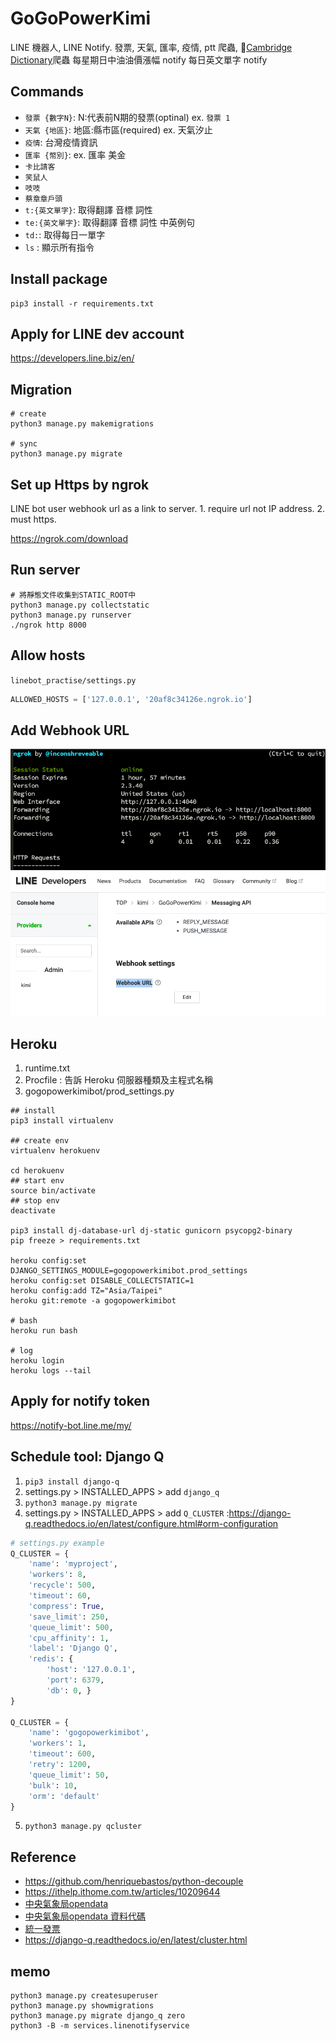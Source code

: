 # GoGoPowerKimi
LINE 機器人, LINE Notify.
發票, 天氣, 匯率, 疫情, ptt 爬蟲, [Cambridge Dictionary](https://dictionary.cambridge.org/zht)爬蟲
每星期日中油油價漲幅 notify
每日英文單字 notify

## Commands
* `發票 {數字N}`: N:代表前N期的發票(optinal) ex. `發票 1`
* `天氣 {地區}`: 地區:縣市區(required) ex. 天氣汐止
* `疫情`: 台灣疫情資訊
* `匯率 {幣別}`: ex. 匯率 美金
* `卡比請客`
* `笑鼠人`
* `吱吱`
* `蔡章章戶頭`
* `t:{英文單字}`: 取得翻譯 音標 詞性
* `te:{英文單字}`: 取得翻譯 音標 詞性 中英例句
* `td:`: 取得每日一單字
* `ls`  : 顯示所有指令

## Install package
``` shell
pip3 install -r requirements.txt
```

## Apply for LINE dev account
https://developers.line.biz/en/

## Migration
``` shell
# create 
python3 manage.py makemigrations

# sync
python3 manage.py migrate
```

## Set up Https by ngrok
LINE bot user webhook url as a link to server.
    1. require url not IP address.
    2. must https.

https://ngrok.com/download

## Run server
``` shell
# 將靜態文件收集到STATIC_ROOT中
python3 manage.py collectstatic
python3 manage.py runserver 
./ngrok http 8000
```

## Allow hosts
`linebot_practise/settings.py`

``` python
ALLOWED_HOSTS = ['127.0.0.1', '20af8c34126e.ngrok.io']
```

## Add Webhook URL
![ngrok](https://github.com/kimi0230/linebot_practise/blob/master/screenshot/ngrok.png)
![webhook](https://github.com/kimi0230/linebot_practise/blob/master/screenshot/webhook.png)

## Heroku
1. runtime.txt
2. Procfile : 告訴 Heroku 伺服器種類及主程式名稱
3. gogopowerkimibot/prod_settings.py

```shell
## install
pip3 install virtualenv

## create env
virtualenv herokuenv

cd herokuenv
## start env
source bin/activate
## stop env
deactivate

pip3 install dj-database-url dj-static gunicorn psycopg2-binary
pip freeze > requirements.txt

heroku config:set DJANGO_SETTINGS_MODULE=gogopowerkimibot.prod_settings
heroku config:set DISABLE_COLLECTSTATIC=1
heroku config:add TZ="Asia/Taipei"
heroku git:remote -a gogopowerkimibot 

# bash
heroku run bash 

# log
heroku login
heroku logs --tail
```

## Apply for notify token
https://notify-bot.line.me/my/

## Schedule tool: Django Q 
1. `pip3 install django-q`
2. settings.py > INSTALLED_APPS > add `django_q`
3. `python3 manage.py migrate`
4. settings.py > INSTALLED_APPS > add `Q_CLUSTER` :https://django-q.readthedocs.io/en/latest/configure.html#orm-configuration
``` python
# settings.py example
Q_CLUSTER = {
    'name': 'myproject',
    'workers': 8,
    'recycle': 500,
    'timeout': 60,
    'compress': True,
    'save_limit': 250,
    'queue_limit': 500,
    'cpu_affinity': 1,
    'label': 'Django Q',
    'redis': {
        'host': '127.0.0.1',
        'port': 6379,
        'db': 0, }
}

Q_CLUSTER = {
    'name': 'gogopowerkimibot',    
    'workers': 1,       
    'timeout': 600,    
    'retry': 1200,    
    'queue_limit': 50,    
    'bulk': 10,    
    'orm': 'default'
}
```

5. `python3 manage.py qcluster`

## Reference
* https://github.com/henriquebastos/python-decouple
* https://ithelp.ithome.com.tw/articles/10209644
* [中央氣象局opendata](https://opendata.cwb.gov.tw/index)
* [中央氣象局opendata 資料代碼](https://opendata.cwb.gov.tw/opendatadoc/MFC/ForecastElement.pdf)
* [統一發票](https://invoice.etax.nat.gov.tw/invoice.xml)
* https://django-q.readthedocs.io/en/latest/cluster.html


## memo
```
python3 manage.py createsuperuser
python3 manage.py showmigrations
python3 manage.py migrate django_q zero
python3 -B -m services.linenotifyservice 
```